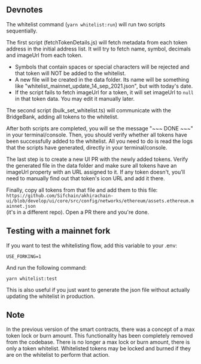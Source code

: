 ## Devnotes
The whitelist command (`yarn whitelist:run`) will run two scripts sequentially.  

The first script (fetchTokenDetails.js) will fetch metadata from each token address in the initial address list. It will try to fetch name, symbol, decimals and imageUrl from each token.  

- Symbols that contain spaces or special characters will be rejected and that token will NOT be added to the whitelist.
- A new file will be created in the data folder. Its name will be something like "whitelist_mainnet_update_14_sep_2021.json", but with today's date.  
- If the script fails to fetch imageUrl for a token, it will set imageUrl to `null` in that token data. You may edit it manually later.

The second script (bulk_set_whitelist.ts) will communicate with the BridgeBank, adding all tokens to the whitelist.  

After both scripts are completed, you will se the message "~~~ DONE ~~~" in your terminal/console. Then, you should verify whether all tokens have been successfully added to the whitelist. All you need to do is read the logs that the scripts have generated, directly in your terminal/console.  

The last step is to create a new UI PR with the newly added tokens. Verify the generated file in the data folder and make sure all tokens have an imageUrl property with an URL assigned to it. If any token doesn't, you'll need to manually find out that token's icon URL and add it there.  

Finally, copy all tokens from that file and add them to this file:  
`https://github.com/Sifchain/akhirachain-ui/blob/develop/ui/core/src/config/networks/ethereum/assets.ethereum.mainnet.json`  
(it's in a different repo). Open a PR there and you're done.

## Testing with a mainnet fork
If you want to test the whitelisting flow, add this variable to your .env:
```
USE_FORKING=1
```

And run the following command:
```
yarn whitelist:test
```

This is also useful if you just want to generate the json file without actually updating the whitelist in production.

## Note

In the previous version of the smart contracts, there was a concept of a max token lock or burn amount. This functionality has been completely removed from the codebase. There is no longer a max lock or burn amount, there is only a token whitelist. Whitelisted tokens may be locked and burned if they are on the whitelist to perform that action.